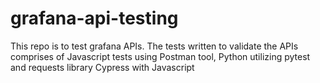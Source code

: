 # grafana-api-testing

This repo is to test grafana APIs. 
The tests written to validate the APIs comprises of 
  Javascript tests using Postman tool, 
  Python utilizing pytest and requests library
  Cypress with Javascript
